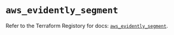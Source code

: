 # `aws_evidently_segment`

Refer to the Terraform Registory for docs: [`aws_evidently_segment`](https://registry.terraform.io/providers/hashicorp/aws/4.63.0/docs/resources/evidently_segment).
